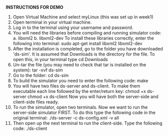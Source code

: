 **INSTRUCTIONS FOR DEMO**
1. Open Virtual Machine and select myLinux (this was set up in week1)
2. Open terminal in your virtual machine. 
3. Log in to the terminal using your username and password. 
4. You will need the libraries before compiling and running simulator code:
  a. libxml2
  b. libxml2-dev
  To install these libraries correctly, enter the following into terminal:
  sudo apt-get install libxml2 libxml2-dev
5. After the installation is completed, go to the folder you have downloaded 'ds-sim'. It is assumed that Downloads is the directory for the file. 
   To open this, in your terminal type cd Downloads
6. Un-tar the file (you may need to check that tar is installed on the system):
   tar -xvf ds-sim
7. Go to the folder:
   cd ds-sim
8. To build the simulator you need to enter the following code:
   make
9. You will have two files ds-server and ds-client. To make them executable each line followed by the enter/return key:
   chmod +x ds-server
   chmod +x ds-client
   Now you will have both the server-side and client-side files ready.
10. To run the simulator, open two terminals. Now we want to run the server-side simulator FIRST. To do this type the following code in the original terminal:
    ./ds-server -c ds-config.xml -v all
11. Then open up the next terminal to run the client-side. Type the following code:
    ./ds-client
   
